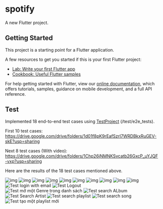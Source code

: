 # spotify

A new Flutter project.

## Getting Started

This project is a starting point for a Flutter application.

A few resources to get you started if this is your first Flutter project:

- [Lab: Write your first Flutter app](https://flutter.dev/docs/get-started/codelab)
- [Cookbook: Useful Flutter samples](https://flutter.dev/docs/cookbook)

For help getting started with Flutter, view our
[online documentation](https://flutter.dev/docs), which offers tutorials,
samples, guidance on mobile development, and a full API reference.

## Test

Implemented 18 end-to-end test cases using [TestProject](https://testproject.io) (/test/e2e_tests).

First 10 test cases: https://drive.google.com/drive/folders/1d01f8pK9rEafSzrI7WRDBkxRuGEV-skE?usp=sharing

Next 8 test cases (With video): https://drive.google.com/drive/folders/1Chp26jNMNKSvcatb26GxcP_uYJQF-vxp?usp=sharing

Here are the results of the 18 test cases mentioned above.

![img](/test/e2e_tests/Log-in/Log-in.png)
![img](/test/e2e_tests/Log-out/Log-out.png)
![img](/test/e2e_tests/Test-go-to-Profile/Test-go-to-Profile.png)
![img](/test/e2e_tests/Test-play-music-from-album-in-library/Test-play-music-from-album-in-library.png)
![img](/test/e2e_tests/Test-play-music-from-artist-in-library/Test-play-music-from-artist-in-library.png)
![img](/test/e2e_tests/Test-play-music-from-playlist-in-library/Test-play-music-from-playlist-in-library.png)
![img](/test/e2e_tests/Test-sort-album-list-in-library/Test-sort-album-list-in-library.png)
![img](/test/e2e_tests/Test-sort-artist-list-in-library/Test-sort-artist-list-in-library.png)
![img](/test/e2e_tests/Test-sort-playlist-in-library/Test-sort-playlist-in-library.png)
![img](/test/e2e_tests/Test-turn-on-gridview-on-Library/Test-turn-on-gridview-on-Library.png)
![Test login with email](https://user-images.githubusercontent.com/62343946/168162434-9d251bc0-4642-4c3a-b57e-e0e74b8b0981.png)
![Test Logout](https://user-images.githubusercontent.com/62343946/168162455-19ddc0c5-23a5-437b-8ac8-ba0b022fe0fd.png)
![Test mở một Genre trong danh sách](https://user-images.githubusercontent.com/62343946/168162478-6ee353fd-6b08-4d2b-a279-aa21f5c0f50c.png)
![Test search ALbum](https://user-images.githubusercontent.com/62343946/168162520-755a9ab9-e2f4-4dbb-8672-0c6461108c1a.png)
![Test Search Artist](https://user-images.githubusercontent.com/62343946/168162629-3565f58d-be96-46c4-91d4-abad09288f91.png)
![Test search playlist](https://user-images.githubusercontent.com/62343946/168162659-fca3012e-0885-4d46-b4c6-aa67de66766c.png)
![Test search song](https://user-images.githubusercontent.com/62343946/168162674-99ca8bd2-74c7-40ad-b510-8683b59ca354.png)
![Test tạo một playlist mới](https://user-images.githubusercontent.com/62343946/168162697-734ec856-8bd1-4969-8e60-d31c18810309.png)
